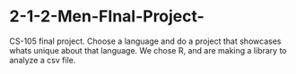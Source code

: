 # 2-1-2-Men-FInal-Project-
CS-105 final project. Choose a language and do a project that showcases whats unique about that language. We chose R, and are making a library to analyze a csv file. 
